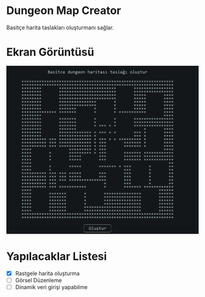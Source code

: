 # Dungeon Map Creator
Basitçe harita taslakları oluşturmanı sağlar.
# Ekran Görüntüsü
![Title](https://github.com/HakanYilmazzz/Dungeon-Map-Creator/blob/main/map.png)

# Yapılacaklar Listesi

- [X] Rastgele harita oluşturma
- [ ] Görsel Düzenleme
- [ ] Dinamik veri girişi yapabilme
